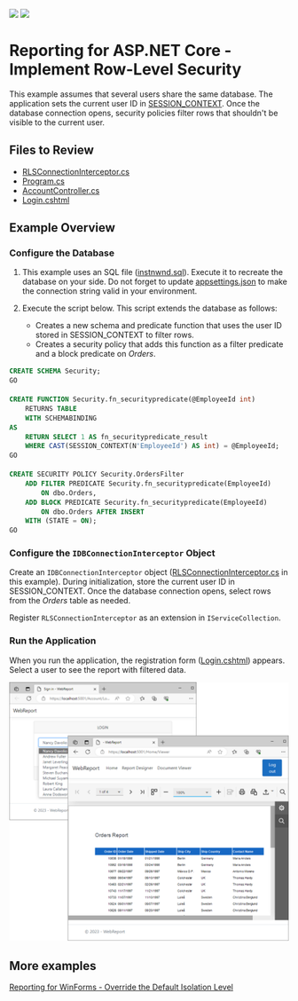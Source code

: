<!-- default badges list -->
[![](https://img.shields.io/badge/Open_in_DevExpress_Support_Center-FF7200?style=flat-square&logo=DevExpress&logoColor=white)](https://supportcenter.devexpress.com/ticket/details/T1172357)
[![](https://img.shields.io/badge/📖_How_to_use_DevExpress_Examples-e9f6fc?style=flat-square)](https://docs.devexpress.com/GeneralInformation/403183)
<!-- default badges end -->
# Reporting for ASP.NET Core - Implement Row-Level Security 

This example assumes that several users share the same database. The application sets the current user ID in [SESSION_CONTEXT](https://learn.microsoft.com/en-us/sql/t-sql/functions/session-context-transact-sql?view=sql-server-ver16&viewFallbackFrom=sql-server-ver16). Once the database connection opens, security policies filter rows that shouldn't be visible to the current user.

## Files to Review

- [RLSConnectionInterceptor.cs](./WebReportInterceptors/Services/RLSConnectionInterceptor.cs)
- [Program.cs](./WebReportInterceptors/Program.cs)
- [AccountController.cs](./WebReportInterceptors/Controllers/AccountController.cs)
- [Login.cshtml](./WebReportInterceptors/Views/Account/Login.cshtml)

## Example Overview

### Configure the Database

1. This example uses an SQL file ([instnwnd.sql](https://github.com/microsoft/sql-server-samples/blob/master/samples/databases/northwind-pubs/instnwnd.sql)). Execute it to recreate the database on your side. Do not forget to update [appsettings.json](./WebReportInterceptors/appsettings.json) to make the connection string valid in your environment.

2. Execute the script below. This script extends the database as follows:

   - Creates a new schema and predicate function that uses the user ID stored in SESSION_CONTEXT to filter rows. 
   - Creates a security policy that adds this function as a filter predicate and a block predicate on _Orders_.  

```sql
CREATE SCHEMA Security;
GO

CREATE FUNCTION Security.fn_securitypredicate(@EmployeeId int) 
    RETURNS TABLE
    WITH SCHEMABINDING
AS
    RETURN SELECT 1 AS fn_securitypredicate_result
    WHERE CAST(SESSION_CONTEXT(N'EmployeeId') AS int) = @EmployeeId;
GO

CREATE SECURITY POLICY Security.OrdersFilter
    ADD FILTER PREDICATE Security.fn_securitypredicate(EmployeeId)
        ON dbo.Orders,
    ADD BLOCK PREDICATE Security.fn_securitypredicate(EmployeeId)
        ON dbo.Orders AFTER INSERT
    WITH (STATE = ON);
GO
```

### Configure the `IDBConnectionInterceptor` Object 

Create an `IDBConnectionInterceptor` object ([RLSConnectionInterceptor.cs](./WebReportInterceptors/Services/RLSConnectionInterceptor.cs) in this example). During initialization, store the current user ID in SESSION_CONTEXT. Once the database connection opens, select rows from the _Orders_ table as needed.

Register `RLSConnectionInterceptor` as an extension in `IServiceCollection`.

### Run the Application

When you run the application, the registration form ([Login.cshtml](./WebReportInterceptors/Views/Account/Login.cshtml)) appears. Select a user to see the report with filtered data.

![Report](./Images/Report.png)

## More examples 

[Reporting for WinForms - Override the Default Isolation Level](https://github.com/DevExpress-Examples/winforms-reporting-interceptors)


